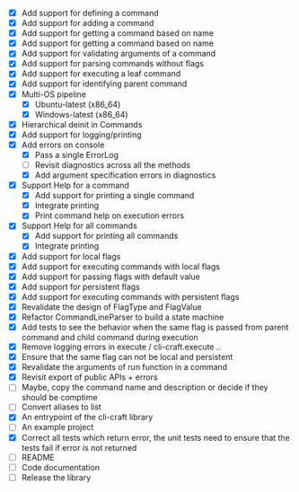 - [X] Add support for defining a command
- [X] Add support for adding a command
- [X] Add support for getting a command based on name
- [X] Add support for getting a command based on name
- [X] Add support for validating arguments of a command
- [X] Add support for parsing commands without flags
- [X] Add support for executing a leaf command
- [X] Add support for identifying parent command
- [X] Multi-OS pipeline
    - [X] Ubuntu-latest (x86_64)
    - [X] Windows-latest (x86_64)
- [X] Hierarchical deinit in Commands
- [X] Add support for logging/printing
- [X] Add errors on console 
    - [X] Pass a single ErrorLog
    - [ ] Revisit diagnostics across all the methods
    - [X] Add argument specification errors in diagnostics
- [X] Support Help for a command
    - [X] Add support for printing a single command
    - [X] Integrate printing
    - [X] Print command help on execution errors
- [X] Support Help for all commands
    - [X] Add support for printing all commands
    - [X] Integrate printing
- [X] Add support for local flags
- [X] Add support for executing commands with local flags
- [X] Add support for passing flags with default value
- [X] Add support for persistent flags
- [X] Add support for executing commands with persistent flags
- [X] Revalidate the design of FlagType and FlagValue
- [X] Refactor CommandLineParser to build a state machine
- [X] Add tests to see the behavior when the same flag is passed from parent command and child command during execution
- [X] Remove logging errors in execute / cli-craft.execute ..
- [X] Ensure that the same flag can not be local and persistent
- [X] Revalidate the arguments of run function in a command
- [X] Revisit export of public APIs + errors
- [ ] Maybe, copy the command name and description or decide if they should be comptime
- [ ] Convert aliases to list
- [X] An entrypoint of the cli-craft library
- [ ] An example project
- [X] Correct all tests which return error, the unit tests need to ensure that the tests fail if error is not returned
- [ ] README
- [ ] Code documentation
- [ ] Release the library